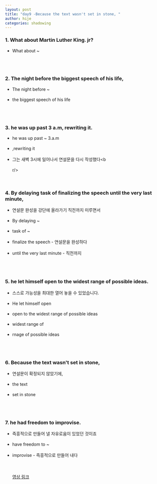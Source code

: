 ```yaml
---
layout: post
title: "day9 -Because the text wasn't set in stone, "
author: hije
categories: shadowing
---
```

### 1. What about Martin Luther King. jr?
* What about ~<br/><br/><br/><br/>

### 2. The night before the biggest speech of his life,
* The night before ~<br/><br/>
* the biggest speech of his life<br/><br/><br/><br/>

### 3. he was up past 3 a.m, rewriting it.
* he was up past ~ 3.a.m<br/><br/>
* ,rewriting it<br/><br/>
* 그는 새벽 3시에 일어나서 연설문을 다시 작성했다<b<br/><br/>r/><br/><br/><br/>

### 4. By delaying task of finalizing the speech until the very last minute,
* 연설문 완성을 강단에 올라가기 직전까지 미루면서<br/><br/>
* By delaying ~<br/><br/>
* task of ~<br/><br/>
* finalize the speech - 연설문을 완성하다<br/><br/>
* until the very last minute - 직전까지<br/><br/><br/><br/>

### 5. he let himself open to the widest range of possible ideas.
* 스스로 가능성을 최대한 열어 놓을 수 있었습니다.<br/><br/>
* He let himself open<br/><br/>
* open to the widest range of possible ideas<br/><br/>
* widest range of <br/><br/>
* rnage of possible ideas<br/><br/><br/><br/>

### 6. Because the text wasn't set in stone,
* 연설문이 확정되지 않았기에,<br/><br/>
* the text<br/><br/>
* set in stone<br/><br/><br/><br/>

### 7. he had freedom to improvise.
* 즉흥적으로 만들어 낼 자유로움이 있었던 것이죠<br/><br/>
* have freedom to ~<br/><br/>
* improvise - 즉흥적으로 만들어 내다
<br/><br/>
<br/><br/>
[영상 링크](https://www.youtube.com/watch?v=y5K1kMx-sks&t=372s)
